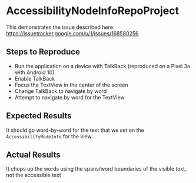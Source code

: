 # AccessibilityNodeInfoRepoProject

This demonstrates the issue described here: https://issuetracker.google.com/u/1/issues/168580256

## Steps to Reproduce

* Run the application on a device with TalkBack (reproduced on a Pixel 3a with Android 10)
* Enable TalkBack
* Focus the TextView in the center of the screen
* Change TalkBack to navigate by word
* Attempt to navigate by word for the TextView

## Expected Results

It should go word-by-word for the text that we set on the `AccessibilityNodeInfo` for the view

## Actual Results

It chops up the words using the spans/word boundaries of the visible text, not the accessible text
